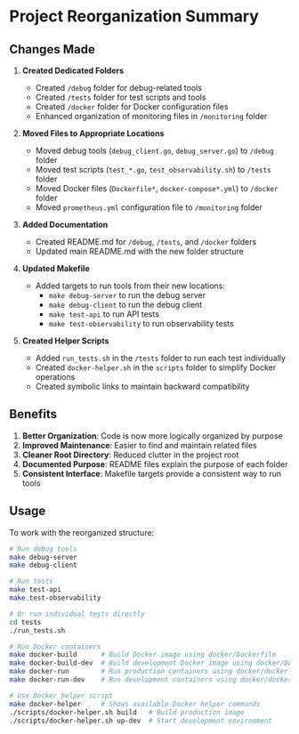 # Project Reorganization Summary

## Changes Made

1. **Created Dedicated Folders**
   - Created `/debug` folder for debug-related tools
   - Created `/tests` folder for test scripts and tools
   - Created `/docker` folder for Docker configuration files
   - Enhanced organization of monitoring files in `/monitoring` folder

2. **Moved Files to Appropriate Locations**
   - Moved debug tools (`debug_client.go`, `debug_server.go`) to `/debug` folder
   - Moved test scripts (`test_*.go`, `test_observability.sh`) to `/tests` folder
   - Moved Docker files (`Dockerfile*`, `docker-compose*.yml`) to `/docker` folder
   - Moved `prometheus.yml` configuration file to `/monitoring` folder

3. **Added Documentation**
   - Created README.md for `/debug`, `/tests`, and `/docker` folders
   - Updated main README.md with the new folder structure

4. **Updated Makefile**
   - Added targets to run tools from their new locations:
     - `make debug-server` to run the debug server
     - `make debug-client` to run the debug client
     - `make test-api` to run API tests
     - `make test-observability` to run observability tests

5. **Created Helper Scripts**
   - Added `run_tests.sh` in the `/tests` folder to run each test individually
   - Created `docker-helper.sh` in the `scripts` folder to simplify Docker operations
   - Created symbolic links to maintain backward compatibility

## Benefits

1. **Better Organization**: Code is now more logically organized by purpose
2. **Improved Maintenance**: Easier to find and maintain related files
3. **Cleaner Root Directory**: Reduced clutter in the project root
4. **Documented Purpose**: README files explain the purpose of each folder
5. **Consistent Interface**: Makefile targets provide a consistent way to run tools

## Usage

To work with the reorganized structure:

```bash
# Run debug tools
make debug-server
make debug-client

# Run tests
make test-api
make test-observability

# Or run individual tests directly
cd tests
./run_tests.sh

# Run Docker containers
make docker-build      # Build Docker image using docker/Dockerfile
make docker-build-dev  # Build development Docker image using docker/Dockerfile.dev
make docker-run        # Run production containers using docker/docker-compose.yml
make docker-run-dev    # Run development containers using docker/docker-compose-dev.yml

# Use Docker helper script
make docker-helper     # Shows available Docker helper commands
./scripts/docker-helper.sh build   # Build production image
./scripts/docker-helper.sh up-dev  # Start development environment
```
